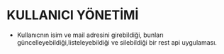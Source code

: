 # KULLANICI YÖNETİMİ
* Kullanıcnın isim ve mail adresini girebildiği, bunları güncelleyebildiği,listeleyebildiği ve silebildiği bir rest api uygulaması.
  
